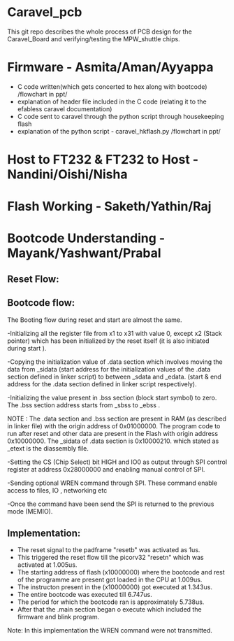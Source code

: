 # Caravel_pcb

This git repo describes the whole process of PCB design for the Caravel_Board and verifying/testing the MPW_shuttle chips. <br>

# Firmware - Asmita/Aman/Ayyappa
- C code written(which gets concerted to hex along with bootcode) /flowchart in ppt/
- explanation of header file included in the C code (relating it to the efabless caravel documentation)
- C code sent to caravel through the python script through housekeeping flash
- explanation of the python script - caravel_hkflash.py /flowchart in ppt/


# Host to FT232 & FT232 to Host - Nandini/Oishi/Nisha

# Flash Working - Saketh/Yathin/Raj

# Bootcode Understanding - Mayank/Yashwant/Prabal

## Reset Flow:


## Bootcode flow:

The Booting flow during reset and start are almost the same.

-Initializing all the register file from x1 to x31 with value 0, except x2 (Stack pointer) which has been initialized by the reset itself (it is also initiated during start ).

-Copying the initialization value of .data section which involves moving the data from _sidata (start address for the initialization values of the .data section defined in linker script) to between  _sdata and _edata. (start & end address for the .data section defined in linker script respectively).

-Initializing the value present in .bss section (block start symbol) to zero. The .bss section address starts from _sbss to _ebss . 

NOTE : The .data section and .bss section are present in RAM (as described in linker file) with the origin address of 0x01000000. 
       The program code to run after reset and other data are present in the Flash with origin address 0x10000000. 
       The _sidata of .data section is 0x10000210. which stated as _etext is the diassembly file. 

-Setting the CS (Chip Select) bit HIGH and IO0 as output through SPI control register at address 0x28000000 and enabling manual control of SPI.

-Sending optional WREN command through SPI. These command enable access to files, IO , networking etc

-Once the command have been send the SPI is returned to the previous mode (MEMIO). 

## Implementation: 

- The reset signal to the padframe "resetb" was activated as 1us. 
- This triggered the reset flow till the picorv32 "resetn" which was activated at 1.005us.
- The starting address of flash (x10000000) where the bootcode and rest of the programme are present got loaded in the CPU at 1.009us. 
- The instructon present in the (x10000000) got executed at 1.343us. 
- The entire bootcode was executed till 6.747us.
- The period for which the bootcode ran is approximately 5.738us.
- After that the .main section began o execute which included the firmware and blink program.

Note: 
In this implementation the WREN command were not transmitted. 

